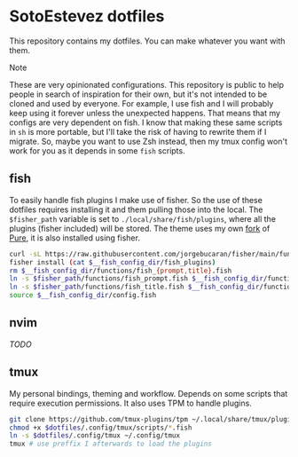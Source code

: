 # SotoEstevez dotfiles

This repository contains my dotfiles. You can make whatever you want with them.

> [!NOTE]
> These are very opinionated configurations. This repository is public to help people in search of inspiration for their own, but it's not intended to be cloned and used by everyone.
For example, I use fish and I will probably keep using it forever unless the unexpected happens. That means that my configs are very dependent on fish. I know that making these same scripts
in `sh` is more portable, but I'll take the risk of having to rewrite them if I migrate. So, maybe you want to use Zsh instead, then my tmux config won't work for you as it depends in
some `fish` scripts.

## fish

To easily handle fish plugins I make use of fisher. So the use of these dotfiles requires installing it and them pulling those into the local. The `$fisher_path` variable is set to `./local/share/fish/plugins`, where all the plugins (fisher included) will be stored. The theme uses my own [fork](https://github.com/kriogenia/pure) of [Pure](https://github.com/pure-fish/pure), it is also installed using fisher.

```sh
curl -sL https://raw.githubusercontent.com/jorgebucaran/fisher/main/functions/fisher.fish | source && fisher install jorgebucaran/fisher
fisher install (cat $__fish_config_dir/fish_plugins)
rm $__fish_config_dir/functions/fish_{prompt,title}.fish
ln -s $fisher_path/functions/fish_prompt.fish $__fish_config_dir/functions/fish_prompt.fish
ln -s $fisher_path/functions/fish_title.fish $__fish_config_dir/functions/fish_title.fish
source $__fish_config_dir/config.fish
```

## nvim

_TODO_

## tmux

My personal bindings, theming and workflow. Depends on some scripts that require execution permissions. It also uses TPM to handle plugins.

```sh
git clone https://github.com/tmux-plugins/tpm ~/.local/share/tmux/plugins/tpm
chmod +x $dotfiles/.config/tmux/scripts/*.fish
ln -s $dotfiles/.config/tmux ~/.config/tmux
tmux # use preffix I afterwards to load the plugins
```

